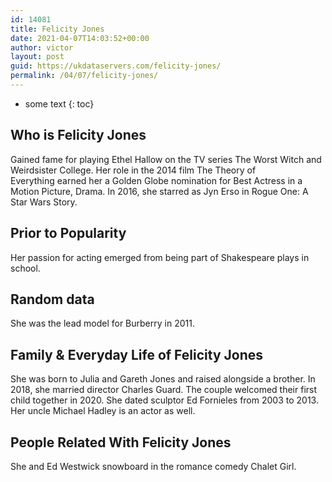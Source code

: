 ```yaml
---
id: 14081
title: Felicity Jones
date: 2021-04-07T14:03:52+00:00
author: victor
layout: post
guid: https://ukdataservers.com/felicity-jones/
permalink: /04/07/felicity-jones/
---
```


* some text
{: toc}


## Who is Felicity Jones



Gained fame for playing Ethel Hallow on the TV series The Worst Witch and Weirdsister College. Her role in the 2014 film The Theory of Everything earned her a Golden Globe nomination for Best Actress in a Motion Picture, Drama. In 2016, she starred as Jyn Erso in Rogue One: A Star Wars Story.

                
                
                
## Prior to Popularity



Her passion for acting emerged from being part of Shakespeare plays in school.

                
                
                
## Random data



She was the lead model for Burberry in 2011.

                
                
                
## Family & Everyday Life of Felicity Jones



She was born to Julia and Gareth Jones and raised alongside a brother. In 2018, she married director Charles Guard. The couple welcomed their first child together in 2020. She dated sculptor Ed Fornieles from 2003 to 2013. Her uncle Michael Hadley is an actor as well.

                
                
                
## People Related With Felicity Jones



She and Ed Westwick snowboard in the romance comedy Chalet Girl.

                
              
            
          
          
          